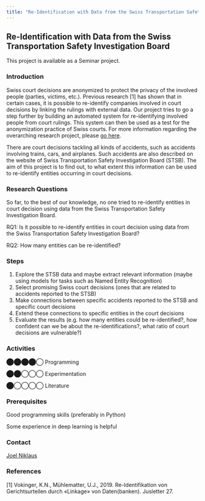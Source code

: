 ```yaml
---
title: "Re-Identification with Data from the Swiss Transportation Safety Investigation Board"
---
```


Re-Identification with Data from the Swiss Transportation Safety Investigation Board
------------------------------------------------------------------------------------

This project is available as a Seminar project.

### Introduction

Swiss court decisions are anonymized to protect the privacy of the involved people (parties, victims, etc.). Previous research \[1\] has shown that in certain cases, it is possible to re-identify companies involved in court decisions by linking the rulings with external data. Our project tries to go a step further by building an automated system for re-identifying involved people from court rulings. This system can then be used as a test for the anonymization practice of Swiss courts. For more information regarding the overarching research project, please [go here](./../../../../index_eng.html).

There are court decisions tackling all kinds of accidents, such as accidents involving trains, cars, and airplanes. Such accidents are also described on the website of Swiss Transportation Safety Investigation Board (STSB). The aim of this project is to find out, to what extent this information can be used to re-identify entities occurring in court decisions.

### Research Questions

So far, to the best of our knowledge, no one tried to re-identify entities in court decision using data from the Swiss Transportation Safety Investigation Board.

RQ1: Is it possible to re-identify entities in court decision using data from the Swiss Transportation Safety Investigation Board?

RQ2: How many entities can be re-identified?

### Steps

1.  Explore the STSB data and maybe extract relevant information (maybe using models for tasks such as Named Entity Recognition)
2.  Select promising Swiss court decisions (ones that are related to accidents reported to the STSB)
3.  Make connections between specific accidents reported to the STSB and specific court decisions
4.  Extend these connections to specific entities in the court decisions
5.  Evaluate the results (e.g. how many entities could be re-identified?, how confident can we be about the re-identifications?, what ratio of court decisions are vulnerable?)

### Activities

⬤⬤⬤⬤◯ Programming

⬤⬤◯◯◯ Experimentation

⬤◯◯◯◯ Literature

### Prerequisites

Good programming skills (preferably in Python)

Some experience in deep learning is helpful

### Contact

[Joel Niklaus](https://www.digitale-nachhaltigkeit.unibe.ch/about_us/persons/niklaus_joel/index_eng.html)

### References

\[1\] Vokinger, K.N., Mühlematter, U.J., 2019. Re-Identifikation von Gerichtsurteilen durch «Linkage» von Daten(banken). Jusletter 27.